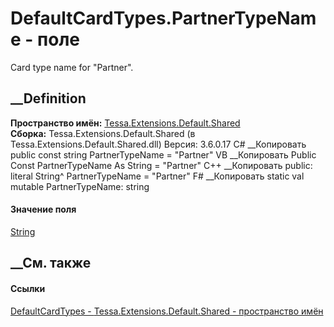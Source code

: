 # DefaultCardTypes.PartnerTypeName - поле
Card type name for "Partner".
## __Definition
 **Пространство имён:**
[Tessa.Extensions.Default.Shared](N_Tessa_Extensions_Default_Shared.htm)  
 **Сборка:** Tessa.Extensions.Default.Shared (в
Tessa.Extensions.Default.Shared.dll) Версия: 3.6.0.17
C# __Копировать
     public const string PartnerTypeName = "Partner"
VB __Копировать
     Public Const PartnerTypeName As String = "Partner"
C++ __Копировать
     public:
    literal String^ PartnerTypeName = "Partner"
F# __Копировать
     static val mutable PartnerTypeName: string
#### Значение поля
[String](https://learn.microsoft.com/dotnet/api/system.string)
##  __См. также
#### Ссылки
[DefaultCardTypes - ](T_Tessa_Extensions_Default_Shared_DefaultCardTypes.htm)
[Tessa.Extensions.Default.Shared - пространство
имён](N_Tessa_Extensions_Default_Shared.htm)
